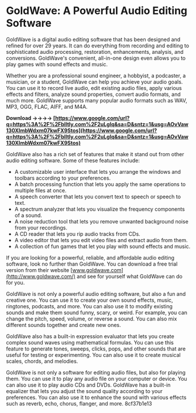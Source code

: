 
 
# GoldWave: A Powerful Audio Editing Software
 
GoldWave is a digital audio editing software that has been designed and refined for over 29 years. It can do everything from recording and editing to sophisticated audio processing, restoration, enhancements, analysis, and conversions. GoldWave's convenient, all-in-one design even allows you to play games with sound effects and music.
 
Whether you are a professional sound engineer, a hobbyist, a podcaster, a musician, or a student, GoldWave can help you achieve your audio goals. You can use it to record live audio, edit existing audio files, apply various effects and filters, analyze sound properties, convert audio formats, and much more. GoldWave supports many popular audio formats such as WAV, MP3, OGG, FLAC, AIFF, and M4A.
 
**Download ->->->-> [https://www.google.com/url?q=https%3A%2F%2Fblltly.com%2F2uLgIq&sa=D&sntz=1&usg=AOvVaw130XlmbWdxm07kwFX9Stos](https://www.google.com/url?q=https%3A%2F%2Fblltly.com%2F2uLgIq&sa=D&sntz=1&usg=AOvVaw130XlmbWdxm07kwFX9Stos)**


 
GoldWave also has a rich set of features that make it stand out from other audio editing software. Some of these features include:
 
- A customizable user interface that lets you arrange the windows and toolbars according to your preferences.
- A batch processing function that lets you apply the same operations to multiple files at once.
- A speech converter that lets you convert text to speech or speech to text.
- A spectrum analyzer that lets you visualize the frequency components of a sound.
- A noise reduction tool that lets you remove unwanted background noise from your recordings.
- A CD reader that lets you rip audio tracks from CDs.
- A video editor that lets you edit video files and extract audio from them.
- A collection of fun games that let you play with sound effects and music.

If you are looking for a powerful, reliable, and affordable audio editing software, look no further than GoldWave. You can download a free trial version from their website [www.goldwave.com](http://www.goldwave.com/) and see for yourself what GoldWave can do for you.
  
GoldWave is not only a powerful audio editing software, but also a fun and creative one. You can use it to create your own sound effects, music, ringtones, podcasts, and more. You can also use it to modify existing sounds and make them sound funny, scary, or weird. For example, you can change the pitch, speed, volume, or reverse a sound. You can also mix different sounds together and create new ones.
 
GoldWave also has a built-in expression evaluator that lets you create complex sound waves using mathematical formulas. You can use this feature to generate tones, sweeps, clicks, pops, and other sounds that are useful for testing or experimenting. You can also use it to create musical scales, chords, and melodies.
 
GoldWave is not only a software for editing audio files, but also for playing them. You can use it to play any audio file on your computer or device. You can also use it to play audio CDs and DVDs. GoldWave has a built-in equalizer that lets you adjust the sound quality according to your preferences. You can also use it to enhance the sound with various effects such as reverb, echo, chorus, flanger, and more.
 8cf37b1e13
 
